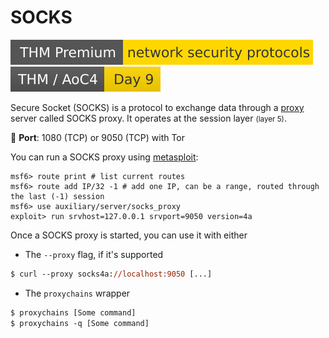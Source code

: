 # SOCKS

[![networksecurityprotocols](../../../cybersecurity/_badges/thmp/networksecurityprotocols.svg)](https://tryhackme.com/room/networksecurityprotocols)
[![adventofcyber4](../../../cybersecurity/_badges/thm/adventofcyber4/day9.svg)](https://tryhackme.com/room/adventofcyber4)

<div class="row row-cols-md-2"><div>

Secure Socket (SOCKS) is a protocol to exchange data through a [proxy](../topology/devices/proxy.md) server called SOCKS proxy. It operates at the session layer <small>(layer 5)</small>.

🐊️ **Port**: 1080 (TCP) or 9050 (TCP) with Tor

You can run a SOCKS proxy using [metasploit](/cybersecurity/red-team/s3.exploitation/tools/metasploit.md):

```shell!
msf6> route print # list current routes
msf6> route add IP/32 -1 # add one IP, can be a range, routed through the last (-1) session 
msf6> use auxiliary/server/socks_proxy
exploit> run srvhost=127.0.0.1 srvport=9050 version=4a 
```
</div><div>

Once a SOCKS proxy is started, you can use it with either

* The `--proxy` flag, if it's supported

```ps
$ curl --proxy socks4a://localhost:9050 [...]
```

* The `proxychains` wrapper

```ps
$ proxychains [Some command]
$ proxychains -q [Some command]
```
</div></div>